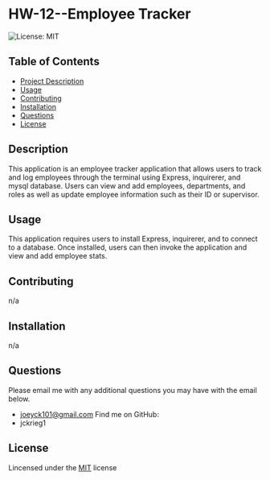 # HW-12--Employee Tracker
  ![License: MIT](https://img.shields.io/badge/License-MIT-yellow.svg)

  ## Table of Contents
  - [Project Description](#Description)
  - [Usage](#Usage)
  - [Contributing](#Contributing)
  - [Installation](#Installation)
  - [Questions](#Questions)
  - [License](#License)

  ## Description
 This application is an employee tracker application that allows users to track and log employees through the terminal using Express, inquirerer, and mysql database. Users can view and add employees, departments, and roles as well as update employee information such as their ID or supervisor. 

  ## Usage
 This application requires users to install Express, inquirerer, and to connect to a database. Once installed, users can then invoke the application and view and add employee stats. 

  ## Contributing
n/a

  ## Installation
  n/a

  ## Questions
  Please email me with any additional questions you may have with the email below. 
  - joeyck101@gmail.com
  Find me on GitHub:
  - jckrieg1

  ## License
  Lincensed under the [MIT](https://opensource.org/licenses/MIT) license
  

